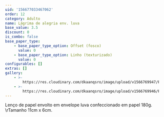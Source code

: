 ```yaml
---
uid: '156677033467062'
order: 12
category: Adulto
name: Lágrima de alegria env. luva
base_value: 3.5
discount: 0
is_combo: false
base_paper_type:
    - base_paper_type_option: Offset (fosco)
      value: 0
    - base_paper_type_option: Linho (texturizado)
      value: 0
configurables: []
extras: []
gallery:
    - >-
        https://res.cloudinary.com/dkaanqsro/image/upload/v1566769947/Papelaria%20adulto/L%C3%A1grimas_de_alegria_luva_1_xqpfaq.jpg
    - >-
        https://res.cloudinary.com/dkaanqsro/image/upload/v1566769946/Papelaria%20adulto/L%C3%A1grimas_de_alegria_luva_2_llgm99.jpg
---
```


Lenço de papel envolto em envelope luva confeccionado em papel 180g. \rTamanho 11cm x 6cm.
